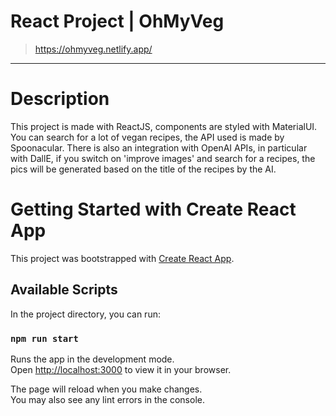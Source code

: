 # React Project | OhMyVeg

> https://ohmyveg.netlify.app/
---

# Description

This project is made with ReactJS, components are styled with MaterialUI.
You can search for a lot of vegan recipes, the API used is made by Spoonacular.
There is also an integration with OpenAI APIs, in particular with DallE, if you switch on 'improve images' and search for a recipes, the pics will be generated based on the title of the recipes by the AI.  

# Getting Started with Create React App

This project was bootstrapped with [Create React App](https://github.com/facebook/create-react-app).

## Available Scripts

In the project directory, you can run:

### `npm run start`

Runs the app in the development mode.\
Open [http://localhost:3000](http://localhost:3000) to view it in your browser.

The page will reload when you make changes.\
You may also see any lint errors in the console.
